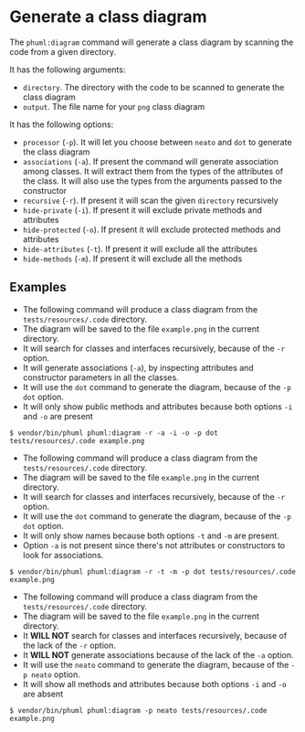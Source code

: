 # Generate a class diagram

The `phuml:diagram` command will generate a class diagram by scanning the code from a given directory.

It has the following arguments:

* `directory`. The directory with the code to be scanned to generate the class diagram
* `output`. The file name for your `png` class diagram

It has the following options:

* `processor` (`-p`). It will let you choose between `neato` and `dot` to generate the class diagram
* `associations` (`-a`). If present the command will generate association among classes.
  It will extract them from the types of the attributes of the class.
  It will also use the types from the arguments passed to the constructor
* `recursive` (`-r`). If present it will scan the given `directory` recursively
* `hide-private` (`-i`). If present it will exclude private methods and attributes
* `hide-protected` (`-o`). If present it will exclude protected methods and attributes
* `hide-attributes` (`-t`). If present it will exclude all the attributes
* `hide-methods` (`-m`). If present it will exclude all the methods

## Examples

* The following command will produce a class diagram from the `tests/resources/.code` directory.
* The diagram will be saved to the file `example.png` in the current directory.
* It will search for classes and interfaces recursively, because of the `-r` option.
* It will generate associations (`-a`), by inspecting attributes and constructor parameters in all the classes.
* It will use the `dot` command to generate the diagram, because of the `-p dot` option.
* It will only show public methods and attributes because both options `-i` and `-o` are present

```
$ vendor/bin/phuml phuml:diagram -r -a -i -o -p dot tests/resources/.code example.png
```

* The following command will produce a class diagram from the `tests/resources/.code` directory.
* The diagram will be saved to the file `example.png` in the current directory.
* It will search for classes and interfaces recursively, because of the `-r` option.
* It will use the `dot` command to generate the diagram, because of the `-p dot` option.
* It will only show names because both options `-t` and `-m` are present.
* Option `-a` is not present since there's not attributes or constructors to look for associations.

```
$ vendor/bin/phuml phuml:diagram -r -t -m -p dot tests/resources/.code example.png
```

* The following command will produce a class diagram from the `tests/resources/.code` directory.
* The diagram will be saved to the file `example.png` in the current directory.
* It **WILL NOT** search for classes and interfaces recursively, because of the lack of the `-r` option.
* It **WILL NOT** generate associations because of the lack of the `-a` option.
* It will use the `neato` command to generate the diagram, because of the `-p neato` option.
* It will show all methods and attributes because both options `-i` and `-o` are absent

```
$ vendor/bin/phuml phuml:diagram -p neato tests/resources/.code example.png
```
